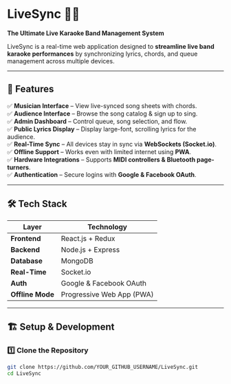 # LiveSync 🎤🎶  
**The Ultimate Live Karaoke Band Management System**  

LiveSync is a real-time web application designed to **streamline live band karaoke performances** by synchronizing lyrics, chords, and queue management across multiple devices.

---

## 🚀 Features  
✅ **Musician Interface** – View live-synced song sheets with chords.  
✅ **Audience Interface** – Browse the song catalog & sign up to sing.  
✅ **Admin Dashboard** – Control queue, song selection, and flow.  
✅ **Public Lyrics Display** – Display large-font, scrolling lyrics for the audience.  
✅ **Real-Time Sync** – All devices stay in sync via **WebSockets (Socket.io)**.  
✅ **Offline Support** – Works even with limited internet using **PWA**.  
✅ **Hardware Integrations** – Supports **MIDI controllers & Bluetooth page-turners**.  
✅ **Authentication** – Secure logins with **Google & Facebook OAuth**.  

---

## 🛠 Tech Stack  
| Layer         | Technology |
|--------------|------------|
| **Frontend** | React.js + Redux |
| **Backend**  | Node.js + Express |
| **Database** | MongoDB |
| **Real-Time** | Socket.io |
| **Auth**     | Google & Facebook OAuth |
| **Offline Mode** | Progressive Web App (PWA) |

---

## 🏗 Setup & Development  

### 1️⃣ Clone the Repository  
```sh
git clone https://github.com/YOUR_GITHUB_USERNAME/LiveSync.git
cd LiveSync
